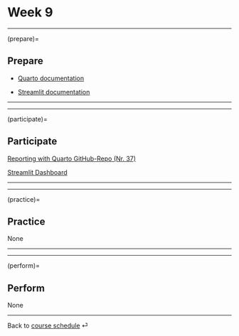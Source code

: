 # Week 9


---

(prepare)=
## Prepare

- [Quarto documentation](https://quarto.org/)

- [Streamlit documentation](https://streamlit.io/)

---

---


(participate)=
## Participate


[Reporting with Quarto GitHub-Repo (Nr. 37)](https://github.com/kirenz/reporting-quarto)


[Streamlit Dashboard](https://github.com/kirenz/streamlit-app)


---

---


(practice)=
## Practice

None


---

---

(perform)=
## Perform

None

---

Back to [course schedule](../docs/course-schedule.md) ⏎
